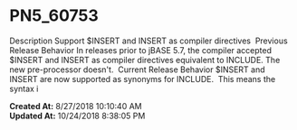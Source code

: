 # PN5_60753

Description Support $INSERT and INSERT as compiler directives  Previous Release Behavior In releases prior to jBASE 5.7, the compiler accepted $INSERT and INSERT as compiler directives equivalent to INCLUDE. The new pre-processor doesn't.  Current Release Behavior $INSERT and INSERT are now supported as synonyms for INCLUDE.  This means the syntax i  

**Created At:** 8/27/2018 10:10:40 AM  
**Updated At:** 10/24/2018 8:38:05 PM  

